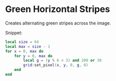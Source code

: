 # Green Horizontal Stripes

Creates alternating green stripes across the image.

Snippet:

```lua
local size = 64
local max = size - 1
for x = 0, max do
    for y = 0, max do
        local g = (y % 6 < 3) and 200 or 30
        grid:set_pixel(x, y, 0, g, 0)
    end
end
```
